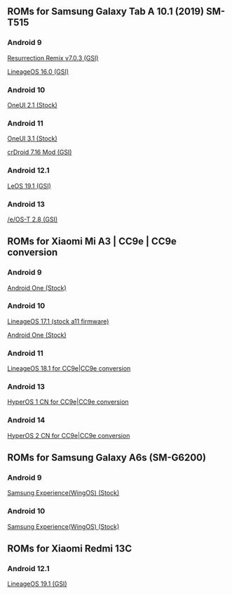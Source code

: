 ## ROMs for Samsung Galaxy Tab A 10.1 (2019) SM-T515
### Android 9
[Resurrection Remix v7.0.3 (GSI)](https://github.com/Mixilver/ROMs/releases/download/RR-SM-T515/RR-P-v7.0.3-20191113-Unofficial-by_Mixilver.zip)

[LineageOS 16.0 (GSI)](https://github.com/Mixilver/ROMs/releases/download/los-SM-T515/lineage16.0-20191017-UNOFFICIAL_by_Mixilver.zip)
### Android 10
[OneUI 2.1 (Stock)](https://github.com/Mixilver/ROMs/releases/download/Stock-SM-T515/T515XXS8BUC4-recovery.zip)
### Android 11
[OneUI 3.1 (Stock)](https://github.com/Mixilver/ROMs/releases/download/Stock11-SM-T515/T515XXU8CVL1-recovery.zip)

[crDroid 7.16 Mod (GSI)](https://github.com/Mixilver/ROMs/releases/download/crdroid-SM-T515/crDroidAndroid-11.0-20220330-GSI-v7.16_by_Mixilver.zip)
### Android 12.1
[LeOS 19.1 (GSI)](https://github.com/Mixilver/ROMs/releases/download/leos-SM-T515/leos19.1-20230926-UNOFFICIAL-by_Mixilver.zip)
### Android 13
[/e/OS-T 2.8 (GSI)](https://github.com/Mixilver/ROMs/releases/download/eos-SM-T515/eos2.8-t-20250228-UNOFFICIAL-by_Mixilver.zip)

## ROMs for Xiaomi Mi A3 | CC9e | CC9e conversion
### Android 9
[Android One (Stock)](https://github.com/Mixilver/ROMs/releases/download/stock-mia3/V10.3.16.0.PFQMIXM.Android9.zip)
### Android 10
[LineageOS 17.1 (stock a11 firmware)](https://github.com/Mixilver/ROMs/releases/download/los-mia3/lineage-17.1-20210116-UNOFFICIAL-laurel_sprout-by_Mixilver.zip)

[Android One (Stock)](https://github.com/Mixilver/ROMs/releases/download/stock-mia3/V11.0.26.0.QFQMiXM.Android10.zip)
### Android 11
[LineageOS 18.1 for CC9e|CC9e conversion](https://github.com/Mixilver/ROMs/releases/download/los-cc9e/lineage-18.1-20250314-UNOFFICIAL-laurus_by_Mixilver.zip)
### Android 13
[HyperOS 1 CN for CC9e|CC9e conversion](https://github.com/Mixilver/ROMs/releases/tag/hyperos1-cc9e)
### Android 14
[HyperOS 2 CN for CC9e|CC9e conversion](https://github.com/Mixilver/ROMs/releases/download/hyperos2-cc9e/laurus_OS2.0.2.0.ULJCNXM_20250313.0000.00_14.0_cn.zip)

## ROMs for Samsung Galaxy A6s (SM-G6200)
### Android 9
[Samsung Experience(WingOS) (Stock)](https://github.com/Mixilver/ROMs/releases/tag/SM-G6200-A9)
### Android 10
[Samsung Experience(WingOS) (Stock)
](https://github.com/Mixilver/ROMs/releases/tag/SM-G6200)

## ROMs for Xiaomi Redmi 13C
### Android 12.1
[LineageOS 19.1 (GSI)](https://github.com/Mixilver/ROMs/releases/download/los-redmi13c/lineage-19.1-20250118-UNOFFICIAL-gale-by_Mixilver.7z)
